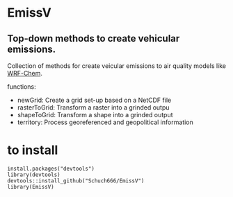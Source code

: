 # EmissV

## Top-down methods to create vehicular emissions.

Collection of methods for create veicular emissions to air quality models like [WRF-Chem](https://ruc.noaa.gov/wrf/wrf-chem/).

functions:

- newGrid: Create a grid set-up based on a NetCDF file
- rasterToGrid: Transform a raster into a grinded outpu
- shapeToGrid: Transform a shape into a grinded output
- territory: Process georeferenced and geopolitical information

# to install

```{r eval=F}
install.packages("devtools")
library(devtools)
devtools::install_github("Schuch666/EmissV")
library(EmissV)
```
